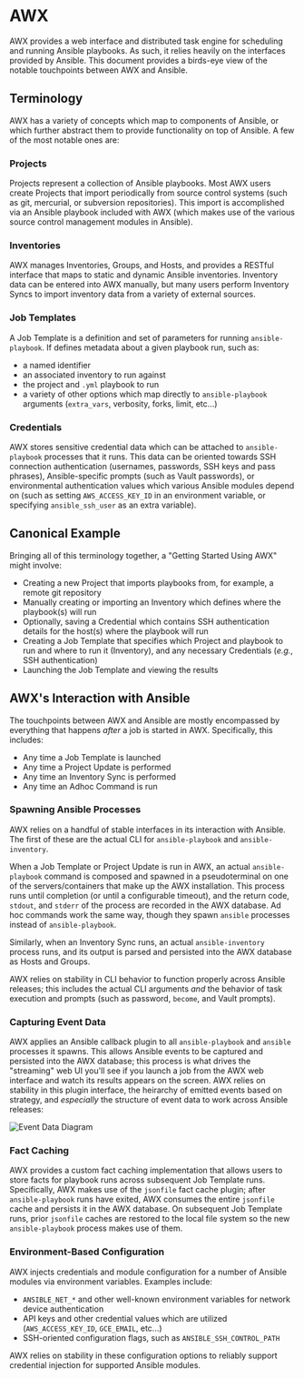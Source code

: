 # AWX

AWX provides a web interface and distributed task engine for scheduling and
running Ansible playbooks.  As such, it relies heavily on the interfaces
provided by Ansible.  This document provides a birds-eye view of the notable
touchpoints between AWX and Ansible.


## Terminology

AWX has a variety of concepts which map to components of Ansible, or
which further abstract them to provide functionality on top of Ansible.  A few
of the most notable ones are:


### Projects

Projects represent a collection of Ansible playbooks.  Most AWX users create
Projects that import periodically from source control systems (such as git,
mercurial, or subversion repositories).  This import is accomplished via an
Ansible playbook included with AWX (which makes use of the various source
control management modules in Ansible).


### Inventories

AWX manages Inventories, Groups, and Hosts, and provides a RESTful interface
that maps to static and dynamic Ansible inventories.  Inventory data can
be entered into AWX manually, but many users perform Inventory Syncs to import
inventory data from a variety of external sources.


### Job Templates

A Job Template is a definition and set of parameters for running
`ansible-playbook`.  If defines metadata about a given playbook run, such as:

* a named identifier
* an associated inventory to run against
* the project and `.yml` playbook to run
* a variety of other options which map directly to `ansible-playbook`
  arguments (`extra_vars`, verbosity, forks, limit, etc...)


### Credentials

AWX stores sensitive credential data which can be attached to `ansible-playbook`
processes that it runs.  This data can be oriented towards SSH connection
authentication (usernames, passwords, SSH keys and pass phrases),
Ansible-specific prompts (such as Vault passwords), or environmental
authentication values which various Ansible modules depend on (such as setting
`AWS_ACCESS_KEY_ID` in an environment variable, or specifying
`ansible_ssh_user` as an extra variable).


## Canonical Example

Bringing all of this terminology together, a "Getting Started Using AWX" might
involve:

* Creating a new Project that imports playbooks from, for example, a remote git repository
* Manually creating or importing an Inventory which defines where the playbook(s) will run
* Optionally, saving a Credential which contains SSH authentication details for
  the host(s) where the playbook will run
* Creating a Job Template that specifies which Project and playbook to run and
  where to run it (Inventory), and any necessary Credentials (*e.g.*, SSH
  authentication)
* Launching the Job Template and viewing the results


## AWX's Interaction with Ansible

The touchpoints between AWX and Ansible are mostly encompassed by
everything that happens *after* a job is started in AWX.  Specifically, this
includes:

* Any time a Job Template is launched
* Any time a Project Update is performed
* Any time an Inventory Sync is performed
* Any time an Adhoc Command is run


### Spawning Ansible Processes

AWX relies on a handful of stable interfaces in its interaction with Ansible.
The first of these are the actual CLI for `ansible-playbook` and
`ansible-inventory`.

When a Job Template or Project Update is run in AWX, an actual
`ansible-playbook` command is composed and spawned in a pseudoterminal on one
of the servers/containers that make up the AWX installation.  This process runs
until completion (or until a configurable timeout), and the return code,
`stdout`, and `stderr` of the process are recorded in the AWX database.  Ad hoc
commands work the same way, though they spawn `ansible` processes instead of
`ansible-playbook`.

Similarly, when an Inventory Sync runs, an actual `ansible-inventory` process
runs, and its output is parsed and persisted into the AWX database as Hosts and
Groups.

AWX relies on stability in CLI behavior to function properly across Ansible
releases; this includes the actual CLI arguments _and_ the behavior of task
execution and prompts (such as password, `become`, and Vault prompts).


### Capturing Event Data

AWX applies an Ansible callback plugin to all `ansible-playbook` and `ansible`
processes it spawns.  This allows Ansible events to be captured and persisted
into the AWX database; this process is what drives the "streaming" web UI
you'll see if you launch a job from the AWX web interface and watch its results
appears on the screen.  AWX relies on stability in this plugin interface, the
heirarchy of emitted events based on strategy, and _especially_ the structure
of event data to work across Ansible releases:

![Event Data Diagram](https://user-images.githubusercontent.com/722880/35641610-ae7f1dea-068e-11e8-84fb-0f96043d53e4.png)


### Fact Caching

AWX provides a custom fact caching implementation that allows users to store
facts for playbook runs across subsequent Job Template runs.  Specifically, AWX
makes use of the `jsonfile` fact cache plugin;  after `ansible-playbook` runs
have exited, AWX consumes the entire `jsonfile` cache and persists it in the
AWX database.  On subsequent Job Template runs, prior `jsonfile` caches are
restored to the local file system so the new `ansible-playbook` process makes
use of them.


### Environment-Based Configuration

AWX injects credentials and module configuration for a number of Ansible
modules via environment variables.  Examples include:

* `ANSIBLE_NET_*` and other well-known environment variables for network device authentication
* API keys and other credential values which are utilized
  (`AWS_ACCESS_KEY_ID`, `GCE_EMAIL`, etc...)
* SSH-oriented configuration flags, such as `ANSIBLE_SSH_CONTROL_PATH`

AWX relies on stability in these configuration options to reliably support
credential injection for supported Ansible modules.
